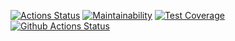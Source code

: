 [![Actions Status](https://github.com/Midnight95/python-project-50/workflows/hexlet-check/badge.svg)](https://github.com/Midnight95/python-project-50/actions)
[![Maintainability](https://api.codeclimate.com/v1/badges/be96f5a8223ebfec8e9f/maintainability)](https://codeclimate.com/github/Midnight95/python-project-50/maintainability)
[![Test Coverage](https://api.codeclimate.com/v1/badges/be96f5a8223ebfec8e9f/test_coverage)](https://codeclimate.com/github/Midnight95/python-project-50/test_coverage)
[![Github Actions Status](https://github.com/Midnight95/python-project-50/workflows/Python%20CI/badge.svg)](https://github.com/Midnight95/python-project-50/actions)
